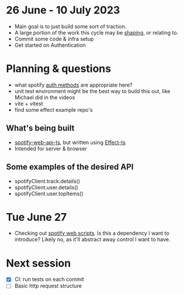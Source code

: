 # 26 June - 10 July 2023
- Main goal is to just build some sort of traction.
- A large portion of the work this cycle may be [shaping](https://basecamp.com/shapeup/1.1-chapter-02#two-tracks), or relating to.
- Commit some code & infra setup
- Get started on Authentication

# Planning & questions

- what spotify [auth methods](https://developer.spotify.com/documentation/web-api/concepts/authorization) are appropriate here?
- unit test environment might be the best way to build this out, like Michael did in the videos
- vite + vitest
- find some effect example repo's

 ## What's being built
- [spotify-web-api-ts](https://github.com/adamgrieger/spotify-web-api-ts), but written using [Effect-ts](https://www.effect.website/)
- Intended for server & browser

## Some examples of the desired API

- spotifyClient.track.details()
- spotifyClient.user.details()
- spotifyClient.user.topItems()

# Tue June 27
- Checking out [spotify web scripts](https://github.com/spotify/web-scripts). Is this a dependency I want to introduce?
 Likely no, as it'll abstract away control I want to have.

# Next session
- [x] CI: run tests on each commit
- [ ] Basic http request structure
